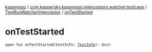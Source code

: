 [kaspresso](../../index.md) / [com.kaspersky.kaspresso.interceptors.watcher.testcase](../index.md) / [TestRunWatcherInterceptor](index.md) / [onTestStarted](./on-test-started.md)

# onTestStarted

`open fun onTestStarted(testInfo: `[`TestInfo`](../../com.kaspersky.kaspresso.testcases.models.info/-test-info/index.md)`): Unit`